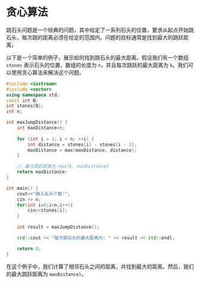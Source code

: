 # 贪心算法



跳石头问题是一个经典的问题，其中给定了一系列石头的位置，要求从起点开始跳石头，每次跳的距离必须在给定的范围内。问题的目标通常是找到最大的跳跃距离。

以下是一个简单的例子，展示如何找到跳石头的最大距离。假设我们有一个数组 `stones` 表示石头的位置，数组的长度为 `n`，并且每次跳跃的最大距离为 `k`。我们可以使用贪心算法来解决这个问题。

```cpp
#include <iostream>
#include <vector>
using namespace std;
const int N;
int stones[N];
int n;

int maxJumpDistance() {
	int maxDistance=0;
    
    for (int i = 1; i < n; ++i) {
        int distance = stones[i] - stones[i - 1];
        maxDistance = max(maxDistance, distance);
    }

    // 最大跳跃距离为 max(k, maxDistance)
    return maxDistance;
}

int main() {
    cout<<"输入石头个数:";
    cin >> n;
    for(int i=0;i<n;i++){
        cin>>stones[i];
    }
 
    int result = maxJumpDistance();

    std::cout << "每次跳石头的最大距离为: " << result << std::endl;

    return 0;
}
```



在这个例子中，我们计算了相邻石头之间的距离，并找到最大的距离。然后，我们的最大跳跃距离为 `maxDistance)`。